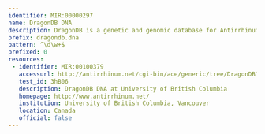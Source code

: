 ```yaml
---
identifier: MIR:00000297
name: DragonDB DNA
description: DragonDB is a genetic and genomic database for Antirrhinum majus (Snapdragon). This collection refers to DNA sequence information.
prefix: dragondb.dna
pattern: ^\d\w+$
prefixed: 0
resources:
 - identifier: MIR:00100379
   accessurl: http://antirrhinum.net/cgi-bin/ace/generic/tree/DragonDB?name=${id};class=DNA
   test_id: 3hB06
   description: DragonDB DNA at University of British Columbia
   homepage: http://www.antirrhinum.net/
   institution: University of British Columbia, Vancouver
   location: Canada
   official: false
---
```

